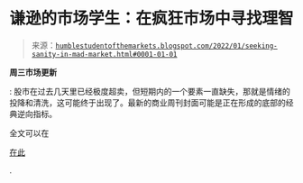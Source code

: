 <!--yml

分类：未分类

日期：2024-05-18 01:48:40

-->

# 谦逊的市场学生：在疯狂市场中寻找理智

> 来源：[`humblestudentofthemarkets.blogspot.com/2022/01/seeking-sanity-in-mad-market.html#0001-01-01`](https://humblestudentofthemarkets.blogspot.com/2022/01/seeking-sanity-in-mad-market.html#0001-01-01)

**周三市场更新**

: 股市在过去几天里已经极度超卖，但短期内的一个要素一直缺失，那就是情绪的投降和清洗，这可能终于出现了。最新的商业周刊封面可能是正在形成的底部的经典逆向指标。

全文可以在

[在此](https://humblestudentofthemarkets.com/2022/01/26/seeking-sanity-in-a-mad-market/)

.
